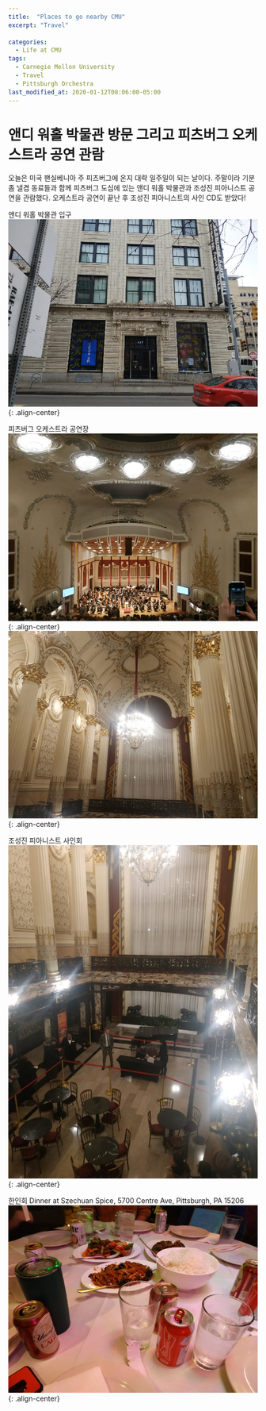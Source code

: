 ```yaml
---
title:  "Places to go nearby CMU"
excerpt: "Travel"

categories:
  - Life at CMU
tags:
  - Carnegie Mellon University
  - Travel
  - Pittsburgh Orchestra
last_modified_at: 2020-01-12T08:06:00-05:00
---
```


# 앤디 워홀 박물관 방문 그리고 피츠버그 오케스트라 공연 관람
오늘은 미국 팬실베니아 주 피츠버그에 온지 대략 일주일이 되는 날이다. 주말이라 기분 좀 낼겸 동료들과 함께 피츠버그 도심에 있는 앤디 워홀 박물관과 조성진 피아니스트 공연을 관람했다. 오케스트라 공연이 끝난 후 조성진 피아니스트의 사인 CD도 받았다! 

앤디 워홀 박물관 입구  
![](images/andywarhol_museum0.jpg){: .align-center}  

피츠버그 오케스트라 공연장  
![](/images/pitt_orchestra0.jpg){: .align-center}  
![](/images/pitt_orchestra1.jpg){: .align-center}  

조성진 피아니스트 사인회  
![](/images/pitt_orchestra2.jpg){: .align-center}  

한인회 Dinner at Szechuan Spice, 5700 Centre Ave, Pittsburgh, PA 15206  
![](/images/한인회_저녁0.jpg){: .align-center}  
